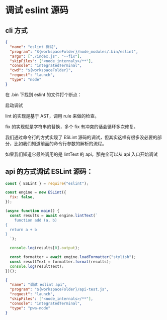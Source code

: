 # 调试 eslint 源码

## cli 方式

```json
{
  "name": "eslint 调试",
  "program": "${workspaceFolder}/node_modules/.bin/eslint",
  "args": ["./index.js", "--fix"],
  "skipFiles": ["<node_internals>/**"],
  "console": "integratedTerminal",
  "cwd": "${workspaceFolder}",
  "request": "launch",
  "type": "node"
}
```

在 .bin 下找到 eslint 的文件打个断点：

启动调试

lint 的实现是基于 AST，调用 rule 来做的检查。

fix 的实现就是字符串的替换，多个 fix 有冲突的话会循环多次修复。

我们通过命令行的方式实现了 ESLint 源码的调试，但其实这样有很多没必要的部分，比如我们知道前面的命令行参数的解析的流程。

如果我们知道它最终调用的是 lintText 的 api，那完全可以从 api 入口开始调试

## api 的方式调试 ESLint 源码：

```js
const { ESLint } = require("eslint");

const engine = new ESLint({
  fix: false,
});

(async function main() {
  const results = await engine.lintText(`
    function add (a, b) 
{
  return a + b
}
  `);

  console.log(results[0].output);

  const formatter = await engine.loadFormatter("stylish");
  const resultText = formatter.format(results);
  console.log(resultText);
})();
```

```json
{
  "name": "调试 eslint api",
  "program": "${workspaceFolder}/api-test.js",
  "request": "launch",
  "skipFiles": ["<node_internals>/**"],
  "console": "integratedTerminal",
  "type": "pwa-node"
}
```
